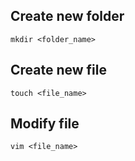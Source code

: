 ## Create new folder

`mkdir <folder_name>`

## Create new file

`touch <file_name>`

## Modify file

`vim <file_name>`
